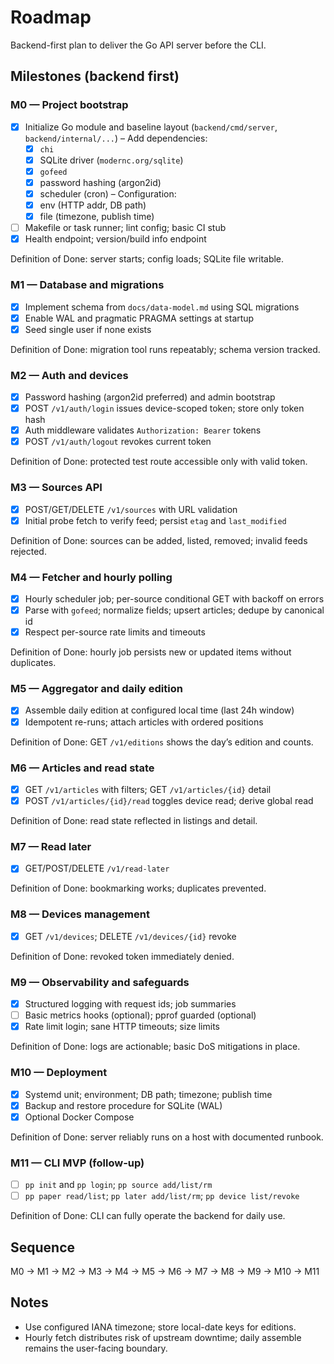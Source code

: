 # Roadmap

Backend-first plan to deliver the Go API server before the CLI.

## Milestones (backend first)

### M0 — Project bootstrap

- [x] Initialize Go module and baseline layout (`backend/cmd/server`, `backend/internal/...`)
– Add dependencies:
  - [x] `chi`
  - [x] SQLite driver (`modernc.org/sqlite`)
  - [x] `gofeed`
  - [x] password hashing (argon2id)
  - [x] scheduler (cron)
– Configuration:
  - [x] env (HTTP addr, DB path)
  - [x] file (timezone, publish time)
- [ ] Makefile or task runner; lint config; basic CI stub
- [x] Health endpoint; version/build info endpoint

Definition of Done: server starts; config loads; SQLite file writable.

### M1 — Database and migrations

- [x] Implement schema from `docs/data-model.md` using SQL migrations
- [x] Enable WAL and pragmatic PRAGMA settings at startup
- [x] Seed single user if none exists

Definition of Done: migration tool runs repeatably; schema version tracked.

### M2 — Auth and devices

- [x] Password hashing (argon2id preferred) and admin bootstrap
- [x] POST `/v1/auth/login` issues device-scoped token; store only token hash
- [x] Auth middleware validates `Authorization: Bearer` tokens
- [x] POST `/v1/auth/logout` revokes current token

Definition of Done: protected test route accessible only with valid token.

### M3 — Sources API

- [x] POST/GET/DELETE `/v1/sources` with URL validation
- [x] Initial probe fetch to verify feed; persist `etag` and `last_modified`

Definition of Done: sources can be added, listed, removed; invalid feeds rejected.

### M4 — Fetcher and hourly polling

- [x] Hourly scheduler job; per-source conditional GET with backoff on errors
- [x] Parse with `gofeed`; normalize fields; upsert articles; dedupe by canonical id
- [x] Respect per-source rate limits and timeouts

Definition of Done: hourly job persists new or updated items without duplicates.

### M5 — Aggregator and daily edition

- [x] Assemble daily edition at configured local time (last 24h window)
- [x] Idempotent re-runs; attach articles with ordered positions

Definition of Done: GET `/v1/editions` shows the day’s edition and counts.

### M6 — Articles and read state

- [x] GET `/v1/articles` with filters; GET `/v1/articles/{id}` detail
- [x] POST `/v1/articles/{id}/read` toggles device read; derive global read

Definition of Done: read state reflected in listings and detail.

### M7 — Read later

- [x] GET/POST/DELETE `/v1/read-later`

Definition of Done: bookmarking works; duplicates prevented.

### M8 — Devices management

- [x] GET `/v1/devices`; DELETE `/v1/devices/{id}` revoke

Definition of Done: revoked token immediately denied.

### M9 — Observability and safeguards

- [x] Structured logging with request ids; job summaries
- [ ] Basic metrics hooks (optional); pprof guarded (optional)
- [x] Rate limit login; sane HTTP timeouts; size limits

Definition of Done: logs are actionable; basic DoS mitigations in place.

### M10 — Deployment

- [x] Systemd unit; environment; DB path; timezone; publish time
- [x] Backup and restore procedure for SQLite (WAL)
- [x] Optional Docker Compose

Definition of Done: server reliably runs on a host with documented runbook.

### M11 — CLI MVP (follow-up)

- [ ] `pp init` and `pp login`; `pp source add/list/rm`
- [ ] `pp paper read/list`; `pp later add/list/rm`; `pp device list/revoke`

Definition of Done: CLI can fully operate the backend for daily use.

## Sequence

M0 → M1 → M2 → M3 → M4 → M5 → M6 → M7 → M8 → M9 → M10 → M11

## Notes

- Use configured IANA timezone; store local-date keys for editions.
- Hourly fetch distributes risk of upstream downtime; daily assemble remains the user-facing boundary.
